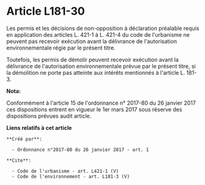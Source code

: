 # Article L181-30

Les permis et les décisions de non-opposition à déclaration préalable requis en application des articles L. 421-1 à L. 421-4
du code de l'urbanisme ne peuvent pas recevoir exécution avant la délivrance de l'autorisation environnementale régie par le
présent titre. 

Toutefois, les permis de démolir peuvent recevoir exécution avant la délivrance de l'autorisation environnementale prévue par
le présent titre, si la démolition ne porte pas atteinte aux intérêts mentionnés à l'article L. 181-3.

**Nota:**

Conformément à l'article 15 de l'ordonnance n° 2017-80 du 26 janvier 2017 ces dispositions entrent en vigueur le 1er mars
2017 sous réserve des dispositions prévues audit article.

**Liens relatifs à cet article**

	**Créé par**:

	  - Ordonnance n°2017-80 du 26 janvier 2017 - art. 1

	**Cite**:

	  - Code de l'urbanisme - art. L421-1 (V)
	  - Code de l'environnement - art. L181-3 (V)
